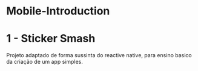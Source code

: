 # Mobile-Introduction

# 1 - Sticker Smash

Projeto adaptado de forma sussinta do reactive native, para ensino basico da criação de um app simples. 